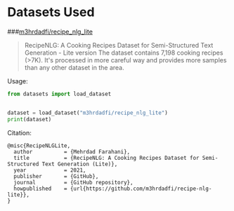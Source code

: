 # Datasets Used


###[m3hrdadfi/recipe_nlg_lite](https://huggingface.co/datasets/m3hrdadfi/recipe_nlg_lite)
> RecipeNLG: A Cooking Recipes Dataset for Semi-Structured Text Generation - Lite version
The dataset contains 7,198 cooking recipes (>7K). It's processed in more careful way and provides more samples than 
any other dataset in the area.

Usage: 
```python
from datasets import load_dataset


dataset = load_dataset("m3hrdadfi/recipe_nlg_lite")
print(dataset)
```

Citation:
```
@misc{RecipeNLGLite, 
  author          = {Mehrdad Farahani},
  title           = {RecipeNLG: A Cooking Recipes Dataset for Semi-Structured Text Generation (Lite)},
  year            = 2021,
  publisher       = {GitHub},
  journal         = {GitHub repository},
  howpublished    = {url{https://github.com/m3hrdadfi/recipe-nlg-lite}},
}
```

